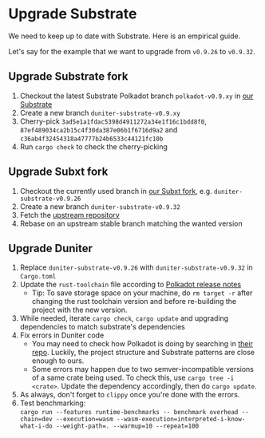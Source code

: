 # Upgrade Substrate

We need to keep up to date with Substrate. Here is an empirical guide.

Let's say for the example that we want to upgrade from `v0.9.26` to `v0.9.32`.

## Upgrade Substrate fork
1. Checkout the latest Substrate Polkadot branch `polkadot-v0.9.xy` in [our Substrate](https://github.com/duniter/substrate/)
2. Create a new branch `duniter-substrate-v0.9.xy`
3. Cherry-pick `3ad5e1a1fdac5398d4911272a34e1f16c1bdd8f0`, `87ef489034ca2b15c4f30da387e06b1f6716d9a2` and `c36ab4f32454318a47777b24b6533c44121fc10b`
4. Run `cargo check` to check the cherry-picking

## Upgrade Subxt fork

1. Checkout the currently used branch in [our Subxt fork](https://github.com/duniter/subxt), e.g. `duniter-substrate-v0.9.26`
2. Create a new branch `duniter-substrate-v0.9.32`
3. Fetch the [upstream repository](https://github.com/paritytech/subxt)
4. Rebase on an upstream stable branch matching the wanted version

## Upgrade Duniter

1. Replace `duniter-substrate-v0.9.26` with `duniter-substrate-v0.9.32` in `Cargo.toml`
2. Update the `rust-toolchain` file according to [Polkadot release notes](https://github.com/paritytech/polkadot/releases)
	* Tip: To save storage space on your machine, do `rm target -r` after changing the rust toolchain version and before re-building the project with the new version.
3. While needed, iterate `cargo check`, `cargo update` and upgrading dependencies to match substrate's dependencies
4. Fix errors in Duniter code
	* You may need to check how Polkadot is doing by searching in [their repo](https://github.com/paritytech/polkadot). Luckily, the project structure and Substrate patterns are close enough to ours.
	* Some errors may happen due to two semver-incompatible versions of a same crate being used. To check this, use `cargo tree -i <crate>`. Update the dependency accordingly, then do `cargo update`.
5. As always, don't forget to `clippy` once you're done with the errors.
6. Test benchmarking:  
	`cargo run --features runtime-benchmarks -- benchmark overhead --chain=dev --execution=wasm --wasm-execution=interpreted-i-know-what-i-do --weight-path=. --warmup=10 --repeat=100`